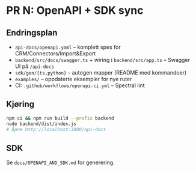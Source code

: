 # PR N: OpenAPI + SDK sync

## Endringsplan
- `api-docs/openapi.yaml` – komplett spes for CRM/Connectors/Import&Export
- `backend/src/docs/swagger.ts` + wiring i `backend/src/app.ts` – Swagger UI på `/api-docs`
- `sdk/gen/{ts,python}` – autogen mapper (README med kommandoer)
- `examples/` – oppdaterte eksempler for nye ruter
- CI: `.github/workflows/openapi-ci.yml` – Spectral lint

## Kjøring
```bash
npm ci && npm run build --prefix backend
node backend/dist/index.js
# Åpne http://localhost:3000/api-docs
```

## SDK
Se `docs/OPENAPI_AND_SDK.md` for generering.
